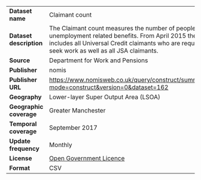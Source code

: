 <table>
<colgroup>
<col style="text-align:left;"/>
<col style="text-align:left;"/>
</colgroup>

<tbody>
<tr>
	<td style="text-align:left;"><strong>Dataset name</strong></td>
	<td style="text-align:left;">Claimant count</td>
</tr>
<tr>
	<td style="text-align:left;"><strong>Dataset description</strong></td>
	<td style="text-align:left;">The Claimant count measures the number of people claiming unemployment related benefits. From April 2015 the count includes all Universal Credit claimants who are required to seek work as well as all JSA claimants.</td>
</tr>
<tr>
	<td style="text-align:left;"><strong>Source</strong></td>
	<td style="text-align:left;">Department for Work and Pensions</td>
</tr>
<tr>
	<td style="text-align:left;"><strong>Publisher</strong></td>
	<td style="text-align:left;">nomis</td>
</tr>
<tr>
	<td style="text-align:left;"><strong>Publisher URL</strong></td>
	<td style="text-align:left;"><a href="https://www.nomisweb.co.uk/query/construct/summary.asp?mode=construct&amp;version=0&amp;dataset=162">https://www.nomisweb.co.uk/query/construct/summary.asp?mode=construct&amp;version=0&amp;dataset=162</a></td>
</tr>
<tr>
	<td style="text-align:left;"><strong>Geography</strong></td>
	<td style="text-align:left;">Lower-layer Super Output Area (LSOA)</td>
</tr>
<tr>
	<td style="text-align:left;"><strong>Geographic coverage</strong></td>
	<td style="text-align:left;">Greater Manchester</td>
</tr>
<tr>
	<td style="text-align:left;"><strong>Temporal coverage</strong></td>
	<td style="text-align:left;">September 2017</td>
</tr>
<tr>
	<td style="text-align:left;"><strong>Update frequency</strong></td>
	<td style="text-align:left;">Monthly</td>
</tr>
<tr>
	<td style="text-align:left;"><strong>License</strong></td>
	<td style="text-align:left;"><a href="http://www.nationalarchives.gov.uk/doc/open-government-licence/version/3/">Open Government Licence</a></td>
</tr>
<tr>
	<td style="text-align:left;"><strong>Format</strong></td>
	<td style="text-align:left;">CSV</td>
</tr>
</tbody>
</table>
